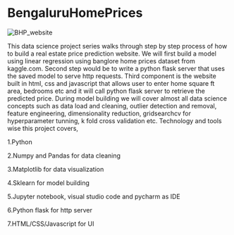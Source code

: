# BengaluruHomePrices

![BHP_website](https://github.com/Monish-07/BangloreHomePrices/assets/95215581/9bc5e7ab-0567-489c-b94a-ca7ab105743e)


This data science project series walks through step by step process of how to build a real estate price prediction website. We will first build a model using linear regression using banglore home prices dataset from kaggle.com. Second step would be to write a python flask server that uses the saved model to serve http requests. Third component is the website built in html, css and javascript that allows user to enter home square ft area, bedrooms etc and it will call python flask server to retrieve the predicted price. During model building we will cover almost all data science concepts such as data load and cleaning, outlier detection and removal, feature engineering, dimensionality reduction, gridsearchcv for hyperparameter tunning, k fold cross validation etc. Technology and tools wise this project covers,

1.Python

2.Numpy and Pandas for data cleaning

3.Matplotlib for data visualization

4.Sklearn for model building

5.Jupyter notebook, visual studio code and pycharm as IDE

6.Python flask for http server

7.HTML/CSS/Javascript for UI
